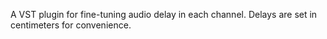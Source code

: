 A VST plugin for fine-tuning audio delay in each channel. Delays are set in centimeters for convenience.
